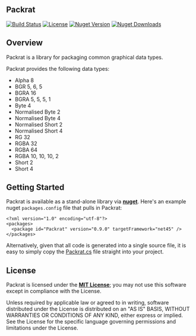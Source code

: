 ## Packrat

[![Build Status](https://travis-ci.org/sungiant/packrat.png?branch=master)](https://travis-ci.org/sungiant/packrat)
[![License](https://img.shields.io/badge/license-MIT-lightgrey.svg)](https://raw.githubusercontent.com/sungiant/packrat/master/LICENSE)
[![Nuget Version](https://img.shields.io/nuget/v/Packrat.svg)](https://www.nuget.org/packages/Packrat)
[![Nuget Downloads](https://img.shields.io/nuget/dt/Packrat.svg)](https://www.nuget.org/packages/Packrat)

## Overview

Packrat is a library for packaging common graphical data types.

Packrat provides the following data types:

* Alpha 8
* BGR 5, 6, 5
* BGRA 16
* BGRA 5, 5, 5, 1
* Byte 4
* Normalised Byte 2
* Normalised Byte 4
* Normalised Short 2
* Normalised Short 4
* RG 32
* RGBA 32
* RGBA 64
* RGBA 10, 10, 10, 2
* Short 2
* Short 4

## Getting Started

Packrat is available as a stand-alone library via **[nuget][packrat_nuget]**.  Here's an example nuget `packages.config` file that pulls in Packrat:

```
<?xml version="1.0" encoding="utf-8"?>
<packages>
  <package id="Packrat" version="0.9.0" targetFramework="net45" />
</packages>
```

Alternatively, given that all code is generated into a single source file, it is easy to simply copy the [Packrat.cs][sources] file straight into your project.

## License

Packrat is licensed under the **[MIT License][mit]**; you may not use this software except in compliance with the License.

Unless required by applicable law or agreed to in writing, software
distributed under the License is distributed on an "AS IS" BASIS,
WITHOUT WARRANTIES OR CONDITIONS OF ANY KIND, either express or implied.
See the License for the specific language governing permissions and
limitations under the License.

[mit]: https://raw.githubusercontent.com/sungiant/packrat/master/LICENSE
[packrat_nuget]: https://www.nuget.org/packages/Packrat/
[sources]: https://github.com/sungiant/packrat/tree/master/source/packrat/src/main/cs
